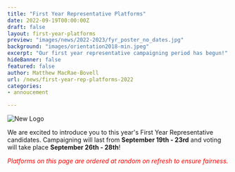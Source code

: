 ```yaml
---
title: "First Year Representative Platforms"
date: 2022-09-19T00:00:00Z
draft: false
layout: first-year-platforms
preview: "images/news/2022-2023/fyr_poster_no_dates.jpg"
background: "images/orientation2018-min.jpeg"
excerpt: "Our first year representative campaigning period has begun!"
hideBanner: false
featured: false
author: Matthew MacRae-Bovell
url: /news/first-year-rep-platforms-2022
categories:
- annoucement

---
```


![New Logo](/images/news/2022-2023/fyr_poster_no_dates.jpg)

We are excited to introduce you to this year's First Year Representative candidates. Campaigning will last from **September 19th - 23rd** and voting will take place **September 26th - 28th**!

<span style="color:red"><i>Platforms on this page are ordered at random on refresh to ensure fairness.</i></span>
